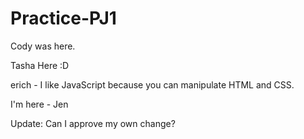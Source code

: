 # Practice-PJ1

Cody was here.


Tasha Here :D



erich - I like JavaScript because you can manipulate HTML and CSS.

I'm here - Jen

Update: Can I approve my own change?
